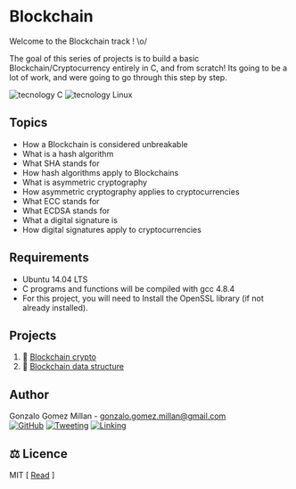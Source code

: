 # Blockchain
Welcome to the Blockchain track ! \o/

The goal of this series of projects is to build a basic Blockchain/Cryptocurrency
entirely in C, and from scratch! Its going to be a lot of work, and were going to
go through this step by step.

![tecnology C](https://img.shields.io/badge/technology-C-blue.svg) ![tecnology Linux](https://img.shields.io/badge/technology-Linux-blue.svg)

## Topics
- How a Blockchain is considered unbreakable
- What is a hash algorithm
- What SHA stands for
- How hash algorithms apply to Blockchains
- What is asymmetric cryptography
- How asymmetric cryptography applies to cryptocurrencies
- What ECC stands for
- What ECDSA stands for
- What a digital signature is
- How digital signatures apply to cryptocurrencies

## Requirements
- Ubuntu 14.04 LTS
- C programs and functions will be compiled with gcc 4.8.4
- For this project, you will need to Install the OpenSSL library (if not already
  installed).

## Projects
1. :bookmark_tabs: [Blockchain crypto](crypto/.#readme)
2. :bookmark_tabs: [Blockchain data structure](data/.#readme)

## Author
Gonzalo Gomez Millan - [gonzalo.gomez.millan@gmail.com](mailto:gonzalo.gomez.millan@gmail.com)  
[![GitHub](https://img.shields.io/badge/github-%23100000.svg?&style=for-the-badge&logo=github&logoColor=white)](https://github.com/gogomillan)
[![Tweeting](https://img.shields.io/badge/twitter-%231DA1F2.svg?&style=for-the-badge&logo=twitter&logoColor=white)](https://twitter.com/gogomillan)
[![Linking](https://img.shields.io/badge/linkedin-%230077B5.svg?&style=for-the-badge&logo=linkedin&logoColor=white)](https://linkedin.com/in/gogomillan)

## :balance_scale: Licence
MIT 
\[ [Read](LICENSE) \]

